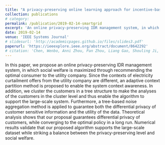 ```yaml
---
title: "A privacy-preserving online learning approach for incentive-based demand response in smart grid"
collection: publications
# category:  
permalink: /publication/2019-02-14-smartgrid
excerpt: 'An online privacy-preserving IDR management system, in which social welfare is maximized through recommending the optimal consumer to the utility company'
date: 2019-02-14
venue: 'IEEE Systems Journal'
# slidesurl: 'http://academicpages.github.io/files/slides3.pdf'
paperurl: 'https://ieeexplore.ieee.org/abstract/document/8642292'
# citation: 'Chen, Wenbo, Anni Zhou, Pan Zhou, Liang Gao, Shouling Ji, and Dapeng Wu. "A privacy-preserving online learning approach for incentive-based demand response in smart grid." IEEE Systems Journal 13, no. 4 (2019): 4208-4218.'
---
```


In this paper, we propose an online privacy-preserving IDR management system, in which social welfare is maximized through recommending the optimal consumer to the utility company. Since the contexts of electricity curtailment offers from the utility company are different, an adaptive context partition method is proposed to enable the system context awareness. In addition, we cluster the customers in a tree structure to make the analyses of the customers in the cluster level and thus enable the algorithm to support the large-scale system. Furthermore, a tree-based noise aggregation method is applied to guarantee both the differential privacy of customer sensitive information and the utility of the data. Theoretical analysis shows that our proposal guarantees differential privacy of customers, while converging to the optimal policy in a long run. Numerical results validate that our proposed algorithm supports the large-scale dataset while striking a balance between the privacy-preserving level and social welfare.